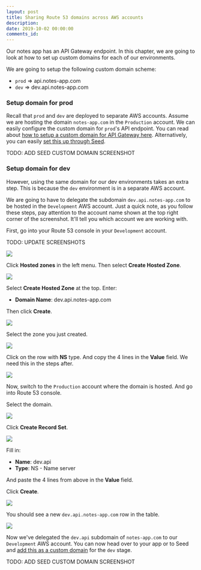```yaml
---
layout: post
title: Sharing Route 53 domains across AWS accounts
description: 
date: 2019-10-02 00:00:00
comments_id: 
---
```


Our notes app has an API Gateway endpoint. In this chapter, we are going to look at how to set up custom domains for each of our environments.

We are going to setup the following custom domain scheme:

- `prod` ⇒ api.notes-app.com
- `dev` ⇒ dev.api.notes-app.com

### Setup domain for prod

Recall that `prod` and `dev` are deployed to separate AWS accounts. Assume we are hosting the domain `notes-app.com` in the `Production` account. We can easily configure the custom domain for `prod`'s API endpoint. You can read about [how to setup a custom domain for API Gateway here](https://seed.run/blog/how-to-set-up-a-custom-domain-name-for-api-gateway-in-your-serverless-app). Alternatively, you can easily [set this up through Seed](https://seed.run/docs/configuring-custom-domains).

TODO: ADD SEED CUSTOM DOMAIN SCREENSHOT

### Setup domain for dev

However, using the same domain for our dev environments takes an extra step. This is because the `dev` environment is in a separate AWS account.

We are going to have to delegate the subdomain `dev.api.notes-app.com` to be hosted in the `Development` AWS account. Just a quick note, as you follow these steps, pay attention to the account name shown at the top right corner of the screenshot. It'll tell you which account we are working with.

First, go into your Route 53 console in your `Development` account.

TODO: UPDATE SCREENSHOTS

![](/assets/best-practices/sharing-route-53-domain-across-aws-accounts-1.png)

Click **Hosted zones** in the left menu. Then select **Create Hosted Zone**.

![](/assets/best-practices/sharing-route-53-domain-across-aws-accounts-2.png)

Select **Create Hosted Zone** at the top. Enter:

- **Domain Name**: dev.api.notes-app.com

Then click **Create**.

![](/assets/best-practices/sharing-route-53-domain-across-aws-accounts-3.png)

Select the zone you just created.

![](/assets/best-practices/sharing-route-53-domain-across-aws-accounts-4.png)

Click on the row with **NS** type. And copy the 4 lines in the **Value** field. We need this in the steps after.

![](/assets/best-practices/sharing-route-53-domain-across-aws-accounts-5.png)

Now, switch to the `Production` account where the domain is hosted. And go into Route 53 console.

Select the domain.

![](/assets/best-practices/sharing-route-53-domain-across-aws-accounts-6.png)

Click **Create Record Set**.

![](/assets/best-practices/sharing-route-53-domain-across-aws-accounts-7.png)

Fill in:

- **Name**: dev.api
- **Type**: NS - Name server

And paste the 4 lines from above in the **Value** field.

Click **Create**.

![](/assets/best-practices/sharing-route-53-domain-across-aws-accounts-8.png)

You should see a new `dev.api.notes-app.com` row in the table.

![](/assets/best-practices/sharing-route-53-domain-across-aws-accounts-9.png)

Now we've delegated the `dev.api` subdomain of `notes-app.com` to our `Development` AWS account. You can now head over to your app or to Seed and [add this as a custom domain](https://seed.run/docs/configuring-custom-domains) for the `dev` stage.

TODO: ADD SEED CUSTOM DOMAIN SCREENSHOT
